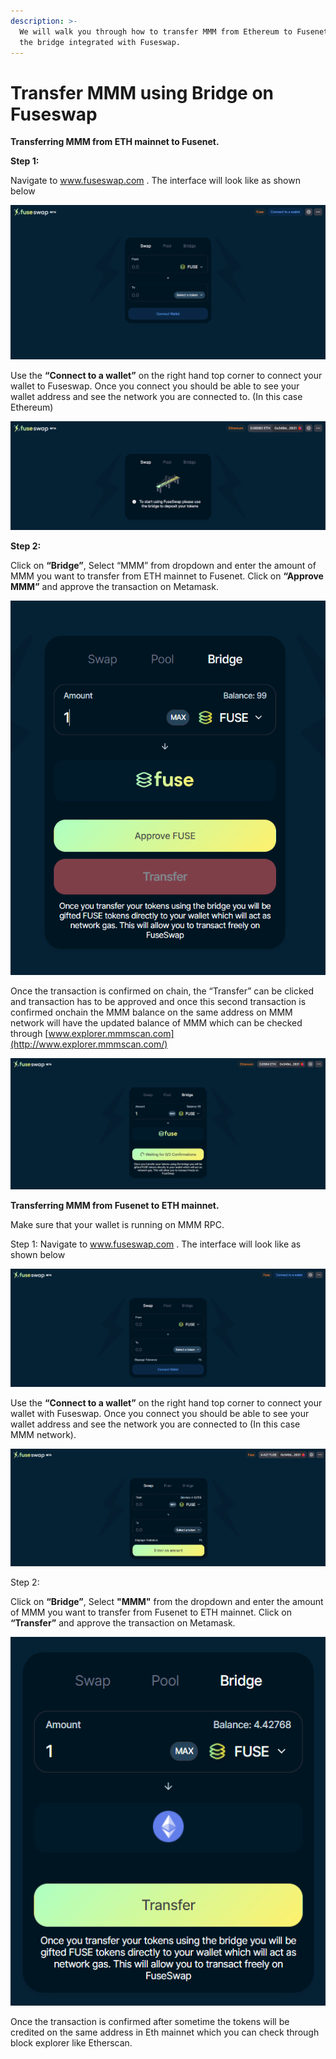 ```yaml
---
description: >-
  We will walk you through how to transfer MMM from Ethereum to Fusenet using
  the bridge integrated with Fuseswap.
---
```


# Transfer MMM using Bridge on Fuseswap

**Transferring MMM from ETH mainnet to Fusenet.**

**Step 1:**

Navigate to www.fuseswap.com . The interface will look like as shown below

![](../../.gitbook/assets/0%20%286%29.png)

Use the **“Connect to a wallet”** on the right hand top corner to connect your wallet to Fuseswap. Once you connect you should be able to see your wallet address and see the network you are connected to. \(In this case Ethereum\)

![](../../.gitbook/assets/1%20%289%29.png)

**Step 2:**

Click on **“Bridge”**, Select “MMM” from dropdown and enter the amount of MMM you want to transfer from ETH mainnet to Fusenet. Click on **“Approve MMM”** and approve the transaction on Metamask.

![](../../.gitbook/assets/2%20%289%29.png)

Once the transaction is confirmed on chain, the “Transfer” can be clicked and transaction has to be approved and once this second transaction is confirmed onchain the MMM balance on the same address on MMM network will have the updated balance of MMM which can be checked through [www.explorer.mmmscan.com](http://www.explorer.mmmscan.com/)

![](../../.gitbook/assets/3%20%288%29.png)

**Transferring MMM from Fusenet to ETH mainnet.**

Make sure that your wallet is running on MMM RPC.

Step 1: Navigate to www.fuseswap.com . The interface will look like as shown below

![](../../.gitbook/assets/4%20%289%29.png)

Use the **“Connect to a wallet”** on the right hand top corner to connect your wallet with Fuseswap. Once you connect you should be able to see your wallet address and see the network you are connected to \(In this case MMM network\).

![](../../.gitbook/assets/5%20%286%29.png)

Step 2:

Click on **“Bridge”**, Select **"MMM"** from the dropdown and enter the amount of MMM you want to transfer from Fusenet to ETH mainnet. Click on **“Transfer”** and approve the transaction on Metamask.

![](../../.gitbook/assets/6%20%287%29.png)

Once the transaction is confirmed after sometime the tokens will be credited on the same address in Eth mainnet which you can check through block explorer like Etherscan.

